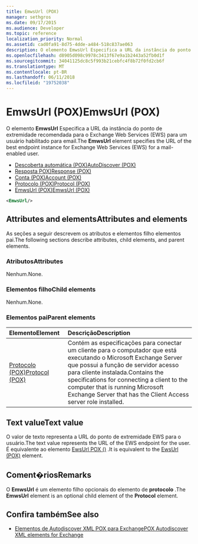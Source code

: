 ```yaml
---
title: EmwsUrl (POX)
manager: sethgros
ms.date: 09/17/2015
ms.audience: Developer
ms.topic: reference
localization_priority: Normal
ms.assetid: cad0fa91-8d75-4dde-a484-518c837ae063
description: O elemento EmwsUrl Especifica a URL da instância do ponto de extremidade recomendada para o Exchange Web Services (EWS) para um usuário habilitado para email.
ms.openlocfilehash: d8905d098c9978c3413f67e9a1b2443a52fb0d1f
ms.sourcegitcommit: 34041125dc8c5f993b21cebfc4f8b72f0fd2cb6f
ms.translationtype: MT
ms.contentlocale: pt-BR
ms.lasthandoff: 06/11/2018
ms.locfileid: "19752038"
---
```

# <a name="emwsurl-pox"></a><span data-ttu-id="62a1c-103">EmwsUrl (POX)</span><span class="sxs-lookup"><span data-stu-id="62a1c-103">EmwsUrl (POX)</span></span>

<span data-ttu-id="62a1c-104">O elemento **EmwsUrl** Especifica a URL da instância do ponto de extremidade recomendada para o Exchange Web Services (EWS) para um usuário habilitado para email.</span><span class="sxs-lookup"><span data-stu-id="62a1c-104">The **EmwsUrl** element specifies the URL of the best endpoint instance for Exchange Web Services (EWS) for a mail-enabled user.</span></span> 
  
- [<span data-ttu-id="62a1c-105">Descoberta automática (POX)</span><span class="sxs-lookup"><span data-stu-id="62a1c-105">AutoDiscover (POX)</span></span>](autodiscover-pox.md) 
- [<span data-ttu-id="62a1c-106">Resposta POX)</span><span class="sxs-lookup"><span data-stu-id="62a1c-106">Response (POX)</span></span>](response-pox.md) 
- [<span data-ttu-id="62a1c-107">Conta (POX)</span><span class="sxs-lookup"><span data-stu-id="62a1c-107">Account (POX)</span></span>](account-pox.md) 
- [<span data-ttu-id="62a1c-108">Protocolo (POX)</span><span class="sxs-lookup"><span data-stu-id="62a1c-108">Protocol (POX)</span></span>](protocol-pox.md) 
- [<span data-ttu-id="62a1c-109">EmwsUrl (POX)</span><span class="sxs-lookup"><span data-stu-id="62a1c-109">EmwsUrl (POX)</span></span>](emwsurl-pox.md)
  
```XML
<EmwsUrl/>
```

## <a name="attributes-and-elements"></a><span data-ttu-id="62a1c-110">Attributes and elements</span><span class="sxs-lookup"><span data-stu-id="62a1c-110">Attributes and elements</span></span>

<span data-ttu-id="62a1c-111">As seções a seguir descrevem os atributos e elementos filho elementos pai.</span><span class="sxs-lookup"><span data-stu-id="62a1c-111">The following sections describe attributes, child elements, and parent elements.</span></span>
  
### <a name="attributes"></a><span data-ttu-id="62a1c-112">Atributos</span><span class="sxs-lookup"><span data-stu-id="62a1c-112">Attributes</span></span>

<span data-ttu-id="62a1c-113">Nenhum.</span><span class="sxs-lookup"><span data-stu-id="62a1c-113">None.</span></span>
  
### <a name="child-elements"></a><span data-ttu-id="62a1c-114">Elementos filho</span><span class="sxs-lookup"><span data-stu-id="62a1c-114">Child elements</span></span>

<span data-ttu-id="62a1c-115">Nenhum.</span><span class="sxs-lookup"><span data-stu-id="62a1c-115">None.</span></span>
  
### <a name="parent-elements"></a><span data-ttu-id="62a1c-116">Elementos pai</span><span class="sxs-lookup"><span data-stu-id="62a1c-116">Parent elements</span></span>

|<span data-ttu-id="62a1c-117">**Elemento**</span><span class="sxs-lookup"><span data-stu-id="62a1c-117">**Element**</span></span>|<span data-ttu-id="62a1c-118">**Descrição**</span><span class="sxs-lookup"><span data-stu-id="62a1c-118">**Description**</span></span>|
|:-----|:-----|
|[<span data-ttu-id="62a1c-119">Protocolo (POX)</span><span class="sxs-lookup"><span data-stu-id="62a1c-119">Protocol (POX)</span></span>](protocol-pox.md) <br/> |<span data-ttu-id="62a1c-120">Contém as especificações para conectar um cliente para o computador que está executando o Microsoft Exchange Server que possui a função de servidor acesso para cliente instalada.</span><span class="sxs-lookup"><span data-stu-id="62a1c-120">Contains the specifications for connecting a client to the computer that is running Microsoft Exchange Server that has the Client Access server role installed.</span></span>  <br/> |
   
## <a name="text-value"></a><span data-ttu-id="62a1c-121">Text value</span><span class="sxs-lookup"><span data-stu-id="62a1c-121">Text value</span></span>

<span data-ttu-id="62a1c-122">O valor de texto representa a URL do ponto de extremidade EWS para o usuário.</span><span class="sxs-lookup"><span data-stu-id="62a1c-122">The text value represents the URL of the EWS endpoint for the user.</span></span> <span data-ttu-id="62a1c-123">É equivalente ao elemento [EwsUrl POX ()](ewsurl-pox.md) .</span><span class="sxs-lookup"><span data-stu-id="62a1c-123">It is equivalent to the [EwsUrl (POX)](ewsurl-pox.md) element.</span></span> 
  
## <a name="remarks"></a><span data-ttu-id="62a1c-124">Coment�rios</span><span class="sxs-lookup"><span data-stu-id="62a1c-124">Remarks</span></span>

<span data-ttu-id="62a1c-125">O **EmwsUrl** é um elemento filho opcionais do elemento de **protocolo** .</span><span class="sxs-lookup"><span data-stu-id="62a1c-125">The **EmwsUrl** element is an optional child element of the **Protocol** element.</span></span> 
  
## <a name="see-also"></a><span data-ttu-id="62a1c-126">Confira também</span><span class="sxs-lookup"><span data-stu-id="62a1c-126">See also</span></span>

- [<span data-ttu-id="62a1c-127">Elementos de Autodiscover XML POX para Exchange</span><span class="sxs-lookup"><span data-stu-id="62a1c-127">POX Autodiscover XML elements for Exchange</span></span>](pox-autodiscover-xml-elements-for-exchange.md)

